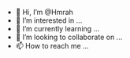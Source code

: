 - 👋 Hi, I’m @Hmrah
- 👀 I’m interested in ...
- 🌱 I’m currently learning ...
- 💞️ I’m looking to collaborate on ...
- 📫 How to reach me ...

<!---
Hmrah/Hmrah is a ✨ special ✨ repository because its `README.md` (this file) appears on your GitHub profile.
You can click the Preview link to take a look at your changes.
--->
